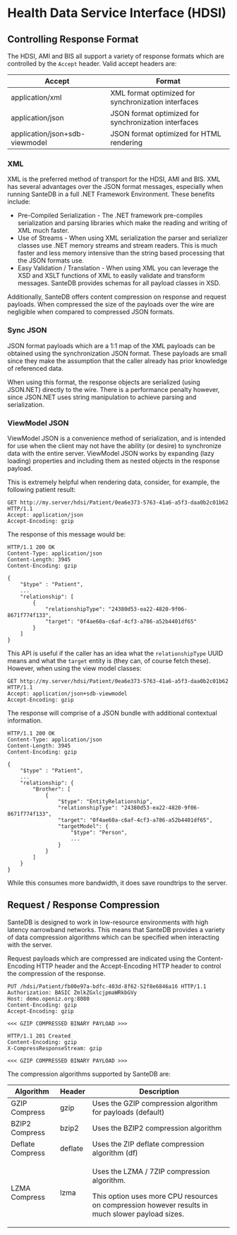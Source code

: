 # Health Data Service Interface (HDSI)

## Controlling Response Format

The HDSI, AMI and BIS all support a variety of response formats which are controlled by the `Accept` header. Valid accept headers are:

| Accept                         | Format                                               |
| ------------------------------ | ---------------------------------------------------- |
| application/xml                | XML format optimized for synchronization interfaces  |
| application/json               | JSON format optimized for synchronization interfaces |
| application/json+sdb-viewmodel | JSON format optimized for HTML rendering             |

### XML

XML is the preferred method of transport for the HDSI, AMI and BIS. XML has several advantages over the JSON format messages, especially when running SanteDB in a full .NET Framework Environment. These benefits include:

* Pre-Compiled Serialization - The .NET framework pre-compiles serialization and parsing libraries which make the reading and writing of XML much faster.&#x20;
* Use of Streams - When using XML serialization the parser and serializer classes use .NET memory streams and stream readers. This is much faster and less memory intensive than the string based processing that the JSON formats use.
* Easy Validation / Translation - When using XML you can leverage the XSD and XSLT functions of XML to easily validate and transform messages. SanteDB provides schemas for all payload classes in XSD.

Additionally, SanteDB offers content compression on response and request payloads. When compressed the size of the payloads over the wire are negligible when compared to compressed JSON formats.

### Sync JSON

JSON format payloads which are a 1:1 map of the XML payloads can be obtained using the synchronization JSON format. These payloads are small since they make the assumption that the caller already has prior knowledge of referenced data.&#x20;

When using this format, the response objects are serialized (using JSON.NET) directly to the wire. There is a performance penalty however, since JSON.NET uses string manipulation to achieve parsing and serialization.

### ViewModel JSON

ViewModel JSON is a convenience method of serialization, and is intended for use when the client may not have the ability (or desire) to synchronize data with the entire server. ViewModel JSON works by expanding (lazy loading) properties and including them as nested objects in the response payload.&#x20;

This is extremely helpful when rendering data, consider, for example, the following patient result:

```http
GET http://my.server/hdsi/Patient/0ea6e373-5763-41a6-a5f3-daa0b2c01b62 HTTP/1.1
Accept: application/json
Accept-Encoding: gzip
```

The response of this message would be:

```http
HTTP/1.1 200 OK
Content-Type: application/json
Content-Length: 3945
Content-Encoding: gzip

{
    "$type" : "Patient",
    ...
    "relationship": [
        {
            "relationshipType": "24380d53-ea22-4820-9f06-8671f774f133",
            "target": "0f4ae60a-c6af-4cf3-a786-a52b4401df65"
        }
    ]
}
```

This API is useful if the caller has an idea what the `relationshipType` UUID means and what the `target` entity is (they can, of course fetch these). However, when using the view model classes:

```http
GET http://my.server/hdsi/Patient/0ea6e373-5763-41a6-a5f3-daa0b2c01b62 HTTP/1.1
Accept: application/json+sdb-viewmodel
Accept-Encoding: gzip
```

The response will comprise of a JSON bundle with additional contextual information.

```http
HTTP/1.1 200 OK
Content-Type: application/json
Content-Length: 3945
Content-Encoding: gzip

{
    "$type" : "Patient",
    ...
    "relationship": {
        "Brother": [
            {
                "$type": "EntityRelationship",
                "relationshipType": "24380d53-ea22-4820-9f06-8671f774f133",
                "target": "0f4ae60a-c6af-4cf3-a786-a52b4401df65",
                "targetModel": {
                    "$type": "Person",
                    ...
                }
            }
        ]
    }
}
```

While this consumes more bandwidth, it does save roundtrips to the server.

## Request / Response Compression

SanteDB is designed to work in low-resource environments with high latency narrowband networks. This means that SanteDB provides a variety of data compression algorithms which can be specified when interacting with the server.

Request payloads which are compressed are indicated using the Content-Encoding HTTP header and the Accept-Encoding HTTP header to control the compression of the response.

```http
PUT /hdsi/Patient/fb00e97a-bdfc-403d-8f62-52f8e6846a16 HTTP/1.1
Authorization: BASIC ZmlkZGxlcjpmaWRkbGVy
Host: demo.openiz.org:8080
Content-Encoding: gzip
Accept-Encoding: gzip

<<< GZIP COMPRESSED BINARY PAYLOAD >>>

HTTP/1.1 201 Created
Content-Encoding: gzip
X-CompressResponseStream: gzip

<<< GZIP COMPRESSED BINARY PAYLOAD >>>
```

The compression algorithms supported by SanteDB are:

| Algorithm        | Header  | Description                                                                                                                                                |
| ---------------- | ------- | ---------------------------------------------------------------------------------------------------------------------------------------------------------- |
| GZIP Compress    | gzip    | Uses the GZIP compression algorithm for payloads (default)                                                                                                 |
| BZIP2 Compress   | bzip2   | Uses the BZIP2 compression algorithm                                                                                                                       |
| Deflate Compress | deflate | Uses the ZIP deflate compression algorithm (df)                                                                                                            |
| LZMA Compress    | lzma    | <p>Uses the LZMA / 7ZIP compression algorithm. </p><p>This option uses more CPU resources on compression however results in much slower payload sizes.</p> |

###

